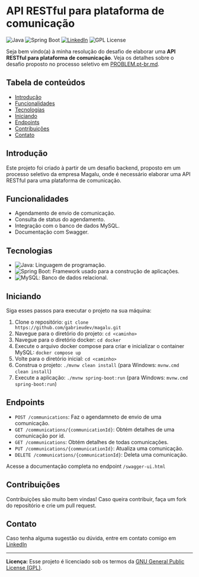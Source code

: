 # API RESTful para plataforma de comunicação

![Java](https://img.shields.io/badge/Java-17-orange) ![Spring Boot](https://img.shields.io/badge/Spring%20Boot-3-green) [![LinkedIn](https://img.shields.io/badge/Connect%20on-LinkedIn-blue)](https://www.linkedin.com/in/gabrieudev) ![GPL License](https://img.shields.io/badge/License-GPL-blue)

Seja bem vindo(a) à minha resolução do desafio de elaborar uma **API RESTful para plataforma de comunicação**. Veja os detalhes sobre o desafio proposto no processo seletivo em [PROBLEM.pt-br.md](PROBLEM.pt-br.md).

## Tabela de conteúdos

- [Introdução](#introdução)
- [Funcionalidades](#funcionalidades)
- [Tecnologias](#tecnologias)
- [Iniciando](#iniciando)
- [Endpoints](#endpoints)
- [Contribuições](#contribuições)
- [Contato](#contato)

## Introdução

Este projeto foi criado à partir de um desafio backend, proposto em um processo seletivo da empresa Magalu, onde é necessário elaborar uma API RESTful para uma plataforma de comunicação.

## Funcionalidades

- Agendamento de envio de comunicação.
- Consulta de status do agendamento.
- Integração com o banco de dados MySQL.
- Documentação com Swagger.

## Tecnologias

- ![Java](https://img.shields.io/badge/Java-17-orange): Linguagem de programação.
- ![Spring Boot](https://img.shields.io/badge/Spring%20Boot-3-green): Framework usado para a construção de aplicações.
- ![MySQL](https://img.shields.io/badge/MySQL-Database-blue): Banco de dados relacional.

## Iniciando

Siga esses passos para executar o projeto na sua máquina:

1. Clone o repositório: `git clone https://github.com/gabrieudev/magalu.git`
2. Navegue para o diretório do projeto: `cd <caminho>`
3. Navegue para o diretório docker: `cd docker`
4. Execute o arquivo docker compose para criar e inicializar o container MySQL: `docker compose up`
5. Volte para o diretório inicial: `cd <caminho>`
6. Construa o projeto: `./mvnw clean install` (para Windows: `mvnw.cmd clean install`)
7. Execute a aplicação: `./mvnw spring-boot:run` (para Windows: `mvnw.cmd spring-boot:run`)

## Endpoints

- `POST /communications`: Faz o agendamneto de envio de uma comunicação.
- `GET /communications/{communicationId}`: Obtém detalhes de uma comunicação por id.
- `GET /communications`: Obtém detalhes de todas comunicações.
- `PUT /communications/{communicationId}`: Atualiza uma comunicação.
- `DELETE /communications/{communicationId}`: Deleta uma comunicação.

Acesse a documentação completa no endpoint `/swagger-ui.html`

## Contribuições

Contribuições são muito bem vindas! Caso queira contribuir, faça um fork do repositório e crie um pull request.

## Contato

Caso tenha alguma sugestão ou dúvida, entre em contato comigo em [LinkedIn](https://www.linkedin.com/in/gabrieudev)

---

**Licença:** Esse projeto é licenciado sob os termos da [GNU General Public License (GPL)](LICENSE).
